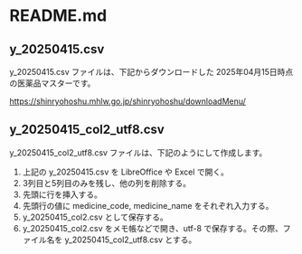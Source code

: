 # README.md

## y_20250415.csv

y_20250415.csv ファイルは、下記からダウンロードした 2025年04月15日時点の医薬品マスターです。

https://shinryohoshu.mhlw.go.jp/shinryohoshu/downloadMenu/


## y_20250415_col2_utf8.csv

y_20250415_col2_utf8.csv ファイルは、下記のようにして作成します。

1. 上記の y_20250415.csv を LibreOffice や Excel で開く。
2. 3列目と5列目のみを残し、他の列を削除する。
3. 先頭に行を挿入する。
4. 先頭行の値に medicine_code, medicine_name をそれぞれ入力する。
5. y_20250415_col2.csv として保存する。
6. y_20250415_col2.csv をメモ帳などで開き、utf-8 で保存する。その際、ファイル名を y_20250415_col2_utf8.csv とする。
